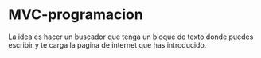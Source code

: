 # MVC-programacion

La idea es hacer un buscador que tenga un bloque de texto donde puedes escribir y te carga la pagina de internet que has introducido.
